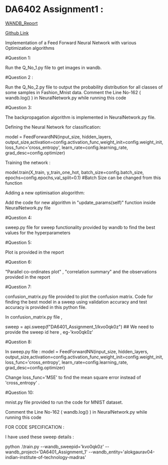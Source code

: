 # DA6402 Assignment1 :

[WANDB_Report](https://wandb.ai/alokgaurav04-indian-institute-of-technology-madras/DA6401_Assignment_1/reports/DA6401-Assignment-1--VmlldzoxMTcxMTAwMg)

[Github Link](https://github.com/alokgaurav04/da6401_assignment1)

Implementation of a Feed Forward Neural Network with various Optimization algorithms

#Question 1:

Run the Q_No_1.py file to get images in wandb.

#Question 2 :

Run the Q_No_2.py file to output the probability distribution for all classes of some samples in Fashion_Mnist data.
Comment the Line No-162 ( wandb.log() ) in NeuralNetwork.py while running this code 

#Question 3:

The backpropagation algorithm is implemented in NeuralNetwork.py file.

Defining the Neural Network for classification:

model = FeedForwardNN(input_size, hidden_layers, output_size,activation=config.activation_func,weight_init=config.weight_init,loss_func='cross_entropy', learn_rate=config.learning_rate, grad_desc=config.optimizer)

Training the network :

model.train(X_train, y_train_one_hot, batch_size=config.batch_size, epochs=config.epochs,val_split=0.1)  #Batch Size can be changed from this function

Adding a new optimisation alogorithm:

Add the code for new algorithm in "update_params(self)" function inside NeuralNetwork.py file

#Question 4:

sweep.py file for sweep functionality provided by wandb to find the best values for the hyperparameters

#Question 5:

Plot is provided in the report

#Question 6:  

"Parallel co-ordinates plot" , "correlation summary" and the observations provided in the report

#Question 7:

confusion_matrix.py file provided to plot the confusion matrix.
Code for finding the best model in a sweep using validation accuracy and test accuracy is provided in this python file.

In confusion_matrix.py file ,

sweep = api.sweep(f"DA6401_Assignment_1/kvo0qk0z")  ## We need to provide the sweep id here , eg-'kvo0qk0z' 

#Question 8:

In sweep.py file :
model = FeedForwardNN(input_size, hidden_layers, output_size,activation=config.activation_func,weight_init=config.weight_init,loss_func='cross_entropy', learn_rate=config.learning_rate, grad_desc=config.optimizer)

Change loss_func='MSE' to find the mean square error instead of 'cross_entropy' .

#Question 10:

mnist.py file provided to run the code for MNIST dataset.

Comment the Line No-162 ( wandb.log() ) in NeuralNetwork.py while running this code



FOR CODE SPECIFICATION :

I have used these sweep details  : 

python .\train.py --wandb_sweepid='kvo0qk0z' --wandb_project='DA6401_Assignment_1' --wandb_entity='alokgaurav04-indian-institute-of-technology-madras'



